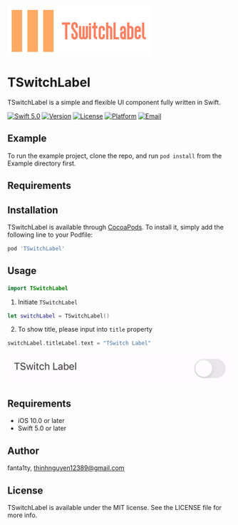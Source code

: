 ![LOGO](https://github.com/fanta1ty/TSwitchLabel/blob/master/ScreenShot/Logo.png)

# TSwitchLabel

TSwitchLabel is a simple and flexible UI component fully written in Swift.
  
[![Swift 5.0](https://img.shields.io/badge/Swift-5.0-brightgreen)](https://developer.apple.com/swift/)
[![Version](https://img.shields.io/cocoapods/v/TSwitchLabel.svg?style=flat)](https://cocoapods.org/pods/TSwitchLabel)
[![License](https://img.shields.io/cocoapods/l/TSwitchLabel.svg?style=flat)](https://cocoapods.org/pods/TSwitchLabel)
[![Platform](https://img.shields.io/cocoapods/p/TSwitchLabel.svg?style=flat)](https://cocoapods.org/pods/TSwitchLabel)
[![Email](https://img.shields.io/badge/contact-@thinhnguyen12389@gmail.com-blue)](thinhnguyen12389@gmail.com)

## Example

To run the example project, clone the repo, and run `pod install` from the Example directory first.

## Requirements

## Installation

TSwitchLabel is available through [CocoaPods](https://cocoapods.org). To install
it, simply add the following line to your Podfile:

```ruby
pod 'TSwitchLabel'
```

## Usage
```swift
import TSwitchLabel
```

1) Initiate ``TSwitchLabel``
```swift
let switchLabel = TSwitchLabel()
```

2) To show title, please input into ``title`` property
```swift
switchLabel.titleLabel.text = "TSwitch Label"
```

![alt text](https://github.com/fanta1ty/TSwitchLabel/blob/master/ScreenShot/Screen%20Shot.gif)

## Requirements
- iOS 10.0 or later
- Swift 5.0 or later

## Author

fanta1ty, thinhnguyen12389@gmail.com

## License

TSwitchLabel is available under the MIT license. See the LICENSE file for more info.

